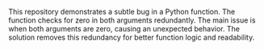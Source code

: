 This repository demonstrates a subtle bug in a Python function. The function checks for zero in both arguments redundantly. The main issue is when both arguments are zero, causing an unexpected behavior. The solution removes this redundancy for better function logic and readability.